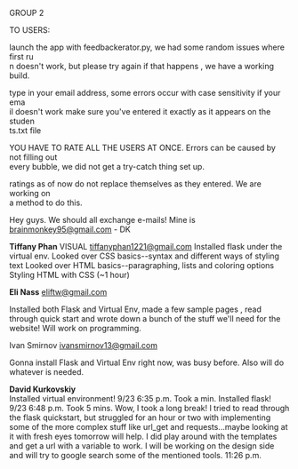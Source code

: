 GROUP 2

TO USERS:

launch the app with feedbackerator.py, we had some random issues where first ru\
n doesn't work, but please try again if that happens , we have a working build.

type in your email address, some errors occur with case sensitivity if your ema\
il doesn't work make sure you've entered it exactly as it appears on the studen\
ts.txt file

YOU HAVE TO RATE ALL THE USERS AT ONCE. Errors can be caused by not filling out\
 every bubble, we did not get a try-catch thing set up.

ratings as of now do not replace themselves as they entered. We are working on \
a method to do this.



Hey guys. We should all exchange e-mails! Mine is brainmonkey95@gmail.com - DK

<b>Tiffany Phan</b> VISUAL
tiffanyphan1221@gmail.com
Installed flask under the virtual env. 
Looked over CSS basics--syntax and different ways of styling text 
Looked over HTML basics--paragraphing, lists and coloring options 
Styling HTML with CSS
(~1 hour)

<b>Eli Nass</b>
eliftw@gmail.com

Installed both Flask and Virtual Env, made a few sample pages , read through quick start and wrote down a bunch of the stuff we'll need for the website!
Will work on programming.


Ivan Smirnov
ivansmirnov13@gmail.com

Gonna install Flask and Virtual Env right now, was busy before. Also will do whatever is needed.

<b>David Kurkovskiy</b><BR>
Installed virtual environment! 9/23 6:35 p.m. Took a min.
Installed flask! 9/23 6:48 p.m. Took 5 mins.
Wow, I took a long break! I tried to read through the flask quickstart, but struggled for an hour or two with implementing some of the more complex stuff like url_get and requests...maybe looking at it with fresh eyes tomorrow will help. I did play around with the templates and get a url with a variable to work. I will be working on the design side and will try to google search some of the mentioned tools. 11:26 p.m.

